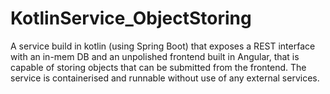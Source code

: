# KotlinService_ObjectStoring
A service build in kotlin (using Spring Boot) that exposes a REST interface with an in-mem DB and an unpolished frontend built in Angular, that is capable of storing objects that can be submitted from the frontend. The service is containerised and runnable without use of any external services.
